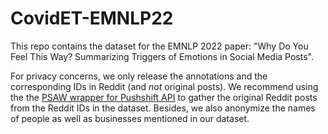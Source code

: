 # CovidET-EMNLP22
This repo contains the dataset for the EMNLP 2022 paper: "Why Do You Feel This Way? Summarizing Triggers of Emotions in Social Media Posts".

For privacy concerns, we only release the annotations and the corresponding IDs in Reddit (and *not* original posts). We recommend using the the <a href="https://psaw.readthedocs.io/en/latest/">PSAW wrapper for Pushshift API</a> to gather the original Reddit posts from the Reddit IDs in the dataset. Besides, we also anonymize the names of people as well as businesses mentioned in our dataset.